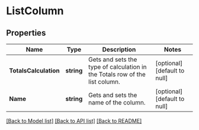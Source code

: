 # ListColumn

## Properties
Name | Type | Description | Notes
------------ | ------------- | ------------- | -------------
**TotalsCalculation** | **string** | Gets and sets the type of calculation in the Totals row of the list column. | [optional] [default to null]
**Name** | **string** | Gets and sets the name of the column. | [optional] [default to null]

[[Back to Model list]](../README.md#documentation-for-models) [[Back to API list]](../README.md#documentation-for-api-endpoints) [[Back to README]](../README.md)



